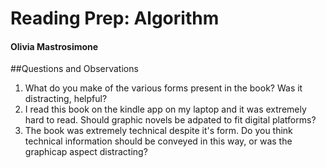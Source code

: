# Reading Prep: Algorithm
#### Olivia Mastrosimone 

##Questions and Observations 
1. What do you make of the various forms present in the book? Was it distracting, helpful? 
2. I read this book on the kindle app on my laptop and it was extremely hard to read. Should graphic novels be adpated to fit digital platforms? 
3. The book was extremely technical despite it's form. Do you think technical information should be conveyed in this way, or was the graphicap aspect distracting?  